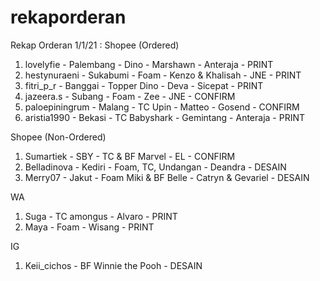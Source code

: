 # rekaporderan
Rekap Orderan 1/1/21 : 
Shopee (Ordered) 
1. lovelyfie - Palembang - Dino - Marshawn - Anteraja - PRINT 
2. hestynuraeni - Sukabumi - Foam - Kenzo &amp; Khalisah - JNE - PRINT 
3. fitri_p_r - Banggai - Topper Dino - Deva - Sicepat - PRINT 
4. jazeera.s - Subang - Foam - Zee - JNE - CONFIRM 
5. paloepiningrum - Malang - TC Upin - Matteo - Gosend - CONFIRM 
6. aristia1990 - Bekasi - TC Babyshark - Gemintang - Anteraja - PRINT 

Shopee (Non-Ordered) 
1. Sumartiek - SBY - TC &amp; BF Marvel - EL - CONFIRM 
2. Belladinova - Kediri - Foam, TC, Undangan - Deandra - DESAIN 
3. Merry07 - Jakut - Foam Miki &amp; BF Belle - Catryn &amp; Gevariel - DESAIN   

WA 
1. Suga - TC amongus - Alvaro - PRINT 
2. Maya - Foam - Wisang - PRINT   

IG 
1. Keii_cichos - BF Winnie the Pooh - DESAIN

